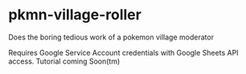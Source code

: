 # pkmn-village-roller
Does the boring tedious work of a pokemon village moderator

Requires Google Service Account credentials with Google Sheets API access. Tutorial coming Soon(tm)
